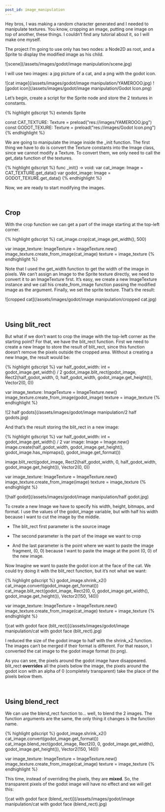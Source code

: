 ```yaml
---
post_id: image_manipulation
---
```


Hey bros, I was making a random character generated and I needed to manipulate textures. You know, cropping an image, putting one image on top of another, these things. I couldn’t find any tutorial about it, so I will make one myself.

The project I’m going to use only has two nodes: a Node2D as root, and a Sprite to display the modified image as his child.

![scene](/assets/images/godot/image manipulation/scene.jpg)

<!--more-->

I will use two images: a jpg picture of a cat, and a png with the godot icon.

![cat image](/assets/images/godot/image manipulation/YAMEROOO.jpg)
![godot icon](/assets/images/godot/image manipulation/Godot Icon.png)

Let’s begin, create a script for the Sprite node and store the 2 textures in constants.

{% highlight gdscript %}
extends Sprite

const CAT_TEXTURE: Texture = preload("res://images/YAMEROOO.jpg")
const GODOT_TEXURE: Texture = preload("res://images/Godot Icon.png")
{% endhighlight %}

We are going to manipulate the image inside the _init function. The first thing we have to do is convert the Texture constants into the Image class, since we cannot modify a Texture. To convert them, we only need to call the get_data function of the textures.

{% highlight gdscript %}
func _init() -> void:
    var cat_image: Image = CAT_TEXTURE.get_data()
    var godot_image: Image = GODOT_TEXURE.get_data()
{% endhighlight %}

Now, we are ready to start modifying the images.

<br>

## Crop

With the crop function we can get a part of the image starting at the top-left corner.

{% highlight gdscript %}
cat_image.crop(cat_image.get_width(), 500)

var image_texture: ImageTexture = ImageTexture.new()
image_texture.create_from_image(cat_image)
texture = image_texture
{% endhighlight %}

Note that I used the get_width function to get the width of the image in pixels. We can’t assign an Image to the Sprite texture directly, we need to convert it to an ImageTexture first. It’s easy, we create a new ImageTexture instance and we call his create_from_image function passing the modified image as the argument. Finally, we set the sprite texture. That’s the result:

![cropped cat](/assets/images/godot/image manipulation/cropped cat.jpg)

<br>

## Using blit_rect

But what if we don’t want to crop the image with the top-left corner as the starting point? For that, we have the blit_rect function. First we need to create a new Image to store the result of blit_rect, since this function doesn’t remove the pixels outside the cropped area. Without a creating a new Image, the result would be:

{% highlight gdscript %}
var half_godot_width: int = godot_image.get_width() / 2
godot_image.blit_rect(godot_image, Rect2(half_godot_width, 0, half_godot_width, godot_image.get_height()), Vector2(0, 0))

var image_texture: ImageTexture = ImageTexture.new()
image_texture.create_from_image(godot_image)
texture = image_texture
{% endhighlight %}

![2 half godots](/assets/images/godot/image manipulation/2 half godots.jpg)

And that’s the result storing the blit_rect in a new image:

{% highlight gdscript %}
var half_godot_width: int = godot_image.get_width() / 2
var image: Image = Image.new()
image.create(half_godot_width, godot_image.get_height(), godot_image.has_mipmaps(), godot_image.get_format())
	
image.blit_rect(godot_image, Rect2(half_godot_width, 0, half_godot_width, godot_image.get_height()), Vector2(0, 0))

var image_texture: ImageTexture = ImageTexture.new()
image_texture.create_from_image(image)
texture = image_texture
{% endhighlight %}

![half godot](/assets/images/godot/image manipulation/half godot.jpg)

To create a new Image we have to specify his width, height, bitmaps, and format. I use the values of the godot_image variable, but with half his width because I want to cut the image by the middle.

* The blit_rect first parameter is the source image

* The second parameter is the part of the image we want to crop

* And the last parameter is the point where we want to paste the image fragment, (0, 0) because I want to paste the image at the point (0, 0) of the new image.

Now Imagine we want to paste the godot icon at the face of the cat. We could try doing it with the blit_rect function, but it’s not what we want:

{% highlight gdscript %}
godot_image.shrink_x2()
cat_image.convert(godot_image.get_format())
cat_image.blit_rect(godot_image, Rect2(0, 0, godot_image.get_width(), godot_image.get_height()), Vector2(150, 140))

var image_texture: ImageTexture = ImageTexture.new()
image_texture.create_from_image(cat_image)
texture = image_texture
{% endhighlight %}

![cat with godot face (blit_rect)](/assets/images/godot/image manipulation/cat with godot face (blit_rect).jpg)

I reduced the size of the godot image to half with the shrink_x2 function. The images can’t be merged if their format is different. For that reason, I converted the cat image to the godot image format (to png).

As you can see, the pixels around the godot image have disappeared. blit_rect **overrides** all the pixels below the image, the pixels around the godot icon with an alpha of 0 (completely transparent) take the place of the pixels below them.

<br>

## Using blend_rect

We can use the blend_rect function to… well, to blend the 2 images. The function arguments are the same, the only thing it changes is the function name.

{% highlight gdscript %}
godot_image.shrink_x2()
cat_image.convert(godot_image.get_format())
cat_image.blend_rect(godot_image, Rect2(0, 0, godot_image.get_width(), godot_image.get_height()), Vector2(150, 140))

var image_texture: ImageTexture = ImageTexture.new()
image_texture.create_from_image(cat_image)
texture = image_texture
{% endhighlight %}

This time, instead of overriding the pixels, they are **mixed**. So, the transparent pixels of the godot image will have no effect and we will get this:

![cat with godot face (blend_rect)](/assets/images/godot/image manipulation/cat with godot face (blend_rect).jpg)
